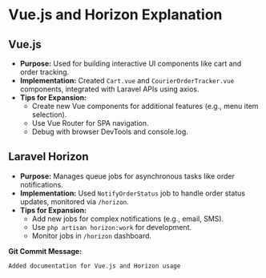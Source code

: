 # Vue.js and Horizon Explanation

## Vue.js
- **Purpose:** Used for building interactive UI components like cart and order tracking.
- **Implementation:** Created `Cart.vue` and `CourierOrderTracker.vue` components, integrated with Laravel APIs using axios.
- **Tips for Expansion:**
  - Create new Vue components for additional features (e.g., menu item selection).
  - Use Vue Router for SPA navigation.
  - Debug with browser DevTools and console.log.

## Laravel Horizon
- **Purpose:** Manages queue jobs for asynchronous tasks like order notifications.
- **Implementation:** Used `NotifyOrderStatus` job to handle order status updates, monitored via `/horizon`.
- **Tips for Expansion:**
  - Add new jobs for complex notifications (e.g., email, SMS).
  - Use `php artisan horizon:work` for development.
  - Monitor jobs in `/horizon` dashboard.

**Git Commit Message:**
```
Added documentation for Vue.js and Horizon usage
```